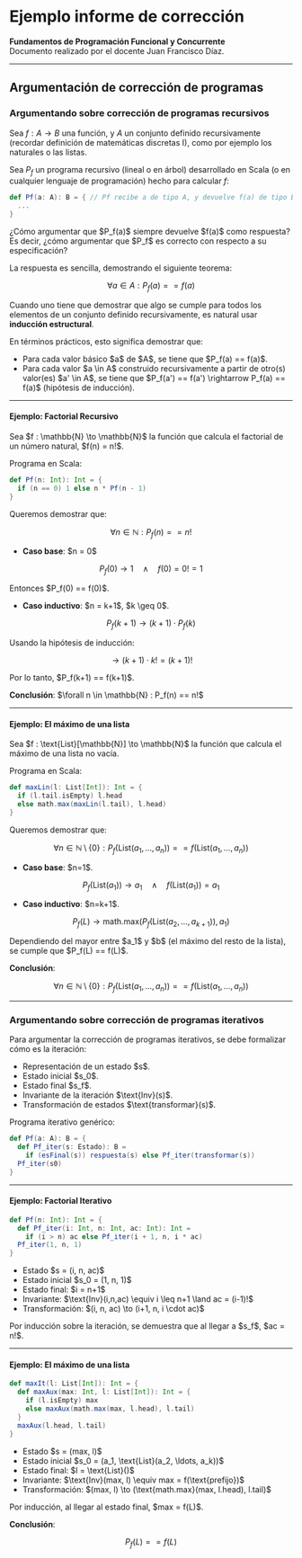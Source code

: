 # Ejemplo informe de corrección

**Fundamentos de Programación Funcional y Concurrente**  
Documento realizado por el docente Juan Francisco Díaz.

---

## Argumentación de corrección de programas

### Argumentando sobre corrección de programas recursivos

Sea $f : A \to B$ una función, y $A$ un conjunto definido recursivamente (recordar definición de matemáticas discretas I), como por ejemplo los naturales o las listas.

Sea $P_f$ un programa recursivo (lineal o en árbol) desarrollado en Scala (o en cualquier lenguaje de programación) hecho para calcular $f$:

```scala
def Pf(a: A): B = { // Pf recibe a de tipo A, y devuelve f(a) de tipo B
  ...
}
```

¿Cómo argumentar que \$P_f(a)\$ siempre devuelve \$f(a)\$ como respuesta? Es decir, ¿cómo argumentar que \$P_f\$ es correcto con respecto a su especificación?

La respuesta es sencilla, demostrando el siguiente teorema:

$$
\forall a \in A : P_f(a) == f(a)
$$

Cuando uno tiene que demostrar que algo se cumple para todos los elementos de un conjunto definido recursivamente, es natural usar **inducción estructural**.

En términos prácticos, esto significa demostrar que:

- Para cada valor básico \$a\$ de \$A\$, se tiene que \$P_f(a) == f(a)\$.
- Para cada valor \$a \in A\$ construido recursivamente a partir de otro(s) valor(es) \$a' \in A\$, se tiene que \$P_f(a') == f(a') \rightarrow P_f(a) == f(a)\$ (hipótesis de inducción).

---

#### Ejemplo: Factorial Recursivo

Sea \$f : \mathbb{N} \to \mathbb{N}\$ la función que calcula el factorial de un número natural, \$f(n) = n!\$.

Programa en Scala:

```scala
def Pf(n: Int): Int = {
  if (n == 0) 1 else n * Pf(n - 1)
}
```

Queremos demostrar que:

$$
\forall n \in \mathbb{N} : P_f(n) == n!
$$

- **Caso base**: \$n = 0\$

$$
P_f(0) \to 1 \quad \land \quad f(0) = 0! = 1
$$

Entonces \$P_f(0) == f(0)\$.

- **Caso inductivo**: \$n = k+1\$, \$k \geq 0\$.

$$
P_f(k+1) \to (k+1) \cdot P_f(k)
$$

Usando la hipótesis de inducción:

$$
\to (k+1) \cdot k! = (k+1)!
$$

Por lo tanto, \$P_f(k+1) == f(k+1)\$.

**Conclusión**: \$\forall n \in \mathbb{N} : P_f(n) == n!\$

---

#### Ejemplo: El máximo de una lista

Sea \$f : \text{List}\[\mathbb{N}] \to \mathbb{N}\$ la función que calcula el máximo de una lista no vacía.

Programa en Scala:

```scala
def maxLin(l: List[Int]): Int = {
  if (l.tail.isEmpty) l.head
  else math.max(maxLin(l.tail), l.head)
}
```

Queremos demostrar que:

$$
\forall n \in \mathbb{N} \setminus \{0\} :
P_f(\text{List}(a_1, \ldots, a_n)) == f(\text{List}(a_1, \ldots, a_n))
$$

- **Caso base**: \$n=1\$.

$$
P_f(\text{List}(a_1)) \to a_1 \quad \land \quad f(\text{List}(a_1)) = a_1
$$

- **Caso inductivo**: \$n=k+1\$.

$$
P_f(L) \to \text{math.max}(P_f(\text{List}(a_2, \ldots, a_{k+1})), a_1)
$$

Dependiendo del mayor entre \$a_1\$ y \$b\$ (el máximo del resto de la lista), se cumple que \$P_f(L) == f(L)\$.

**Conclusión**:

$$
\forall n \in \mathbb{N} \setminus \{0\} : P_f(\text{List}(a_1, \ldots, a_n)) == f(\text{List}(a_1, \ldots, a_n))
$$

---

### Argumentando sobre corrección de programas iterativos

Para argumentar la corrección de programas iterativos, se debe formalizar cómo es la iteración:

- Representación de un estado \$s\$.
- Estado inicial \$s_0\$.
- Estado final \$s_f\$.
- Invariante de la iteración \$\text{Inv}(s)\$.
- Transformación de estados \$\text{transformar}(s)\$.

Programa iterativo genérico:

```scala
def Pf(a: A): B = {
  def Pf_iter(s: Estado): B =
    if (esFinal(s)) respuesta(s) else Pf_iter(transformar(s))
  Pf_iter(s0)
}
```

---

#### Ejemplo: Factorial Iterativo

```scala
def Pf(n: Int): Int = {
  def Pf_iter(i: Int, n: Int, ac: Int): Int =
    if (i > n) ac else Pf_iter(i + 1, n, i * ac)
  Pf_iter(1, n, 1)
}
```

- Estado \$s = (i, n, ac)\$
- Estado inicial \$s_0 = (1, n, 1)\$
- Estado final: \$i = n+1\$
- Invariante: \$\text{Inv}(i,n,ac) \equiv i \leq n+1 \land ac = (i-1)!\$
- Transformación: \$(i, n, ac) \to (i+1, n, i \cdot ac)\$

Por inducción sobre la iteración, se demuestra que al llegar a \$s_f\$, \$ac = n!\$.

---

#### Ejemplo: El máximo de una lista

```scala
def maxIt(l: List[Int]): Int = {
  def maxAux(max: Int, l: List[Int]): Int = {
    if (l.isEmpty) max
    else maxAux(math.max(max, l.head), l.tail)
  }
  maxAux(l.head, l.tail)
}
```

- Estado \$s = (max, l)\$
- Estado inicial \$s_0 = (a_1, \text{List}(a_2, \ldots, a_k))\$
- Estado final: \$l = \text{List}()\$
- Invariante: \$\text{Inv}(max, l) \equiv max = f(\text{prefijo})\$
- Transformación: \$(max, l) \to (\text{math.max}(max, l.head), l.tail)\$

Por inducción, al llegar al estado final, \$max = f(L)\$.

**Conclusión**:

$$
P_f(L) == f(L)
$$
